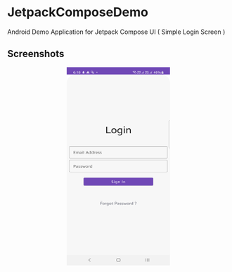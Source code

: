 # JetpackComposeDemo
Android Demo Application for Jetpack Compose UI ( Simple Login Screen )

## Screenshots 
<p align="center">
<img src="screenshots/login_screen.png" width="235" height="450"/>
</p>
